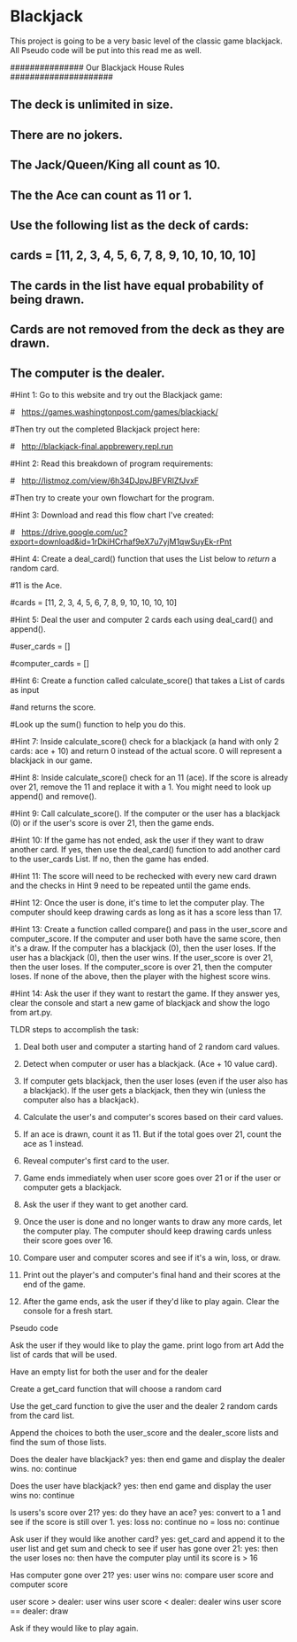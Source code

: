# Blackjack

This project is going to be a very basic level of the classic game blackjack. All Pseudo code will be put into this read me as well.

############### Our Blackjack House Rules #####################



## The deck is unlimited in size. 

## There are no jokers. 

## The Jack/Queen/King all count as 10.

## The the Ace can count as 11 or 1.

## Use the following list as the deck of cards:

## cards = [11, 2, 3, 4, 5, 6, 7, 8, 9, 10, 10, 10, 10]

## The cards in the list have equal probability of being drawn.

## Cards are not removed from the deck as they are drawn.

## The computer is the dealer.



#Hint 1: Go to this website and try out the Blackjack game: 

#   https://games.washingtonpost.com/games/blackjack/

#Then try out the completed Blackjack project here: 

#   http://blackjack-final.appbrewery.repl.run



#Hint 2: Read this breakdown of program requirements: 

#   http://listmoz.com/view/6h34DJpvJBFVRlZfJvxF

#Then try to create your own flowchart for the program.



#Hint 3: Download and read this flow chart I've created: 

#   https://drive.google.com/uc?export=download&id=1rDkiHCrhaf9eX7u7yjM1qwSuyEk-rPnt



#Hint 4: Create a deal_card() function that uses the List below to *return* a random card.

#11 is the Ace.

#cards = [11, 2, 3, 4, 5, 6, 7, 8, 9, 10, 10, 10, 10]



#Hint 5: Deal the user and computer 2 cards each using deal_card() and append().

#user_cards = []

#computer_cards = []



#Hint 6: Create a function called calculate_score() that takes a List of cards as input 

#and returns the score. 

#Look up the sum() function to help you do this.



#Hint 7: Inside calculate_score() check for a blackjack (a hand with only 2 cards: ace + 10) and return 0 instead of the actual score. 0 will represent a blackjack in our game.



#Hint 8: Inside calculate_score() check for an 11 (ace). If the score is already over 21, remove the 11 and replace it with a 1. You might need to look up append() and remove().



#Hint 9: Call calculate_score(). If the computer or the user has a blackjack (0) or if the user's score is over 21, then the game ends.



#Hint 10: If the game has not ended, ask the user if they want to draw another card. If yes, then use the deal_card() function to add another card to the user_cards List. If no, then the game has ended.



#Hint 11: The score will need to be rechecked with every new card drawn and the checks in Hint 9 need to be repeated until the game ends.



#Hint 12: Once the user is done, it's time to let the computer play. The computer should keep drawing cards as long as it has a score less than 17.



#Hint 13: Create a function called compare() and pass in the user_score and computer_score. If the computer and user both have the same score, then it's a draw. If the computer has a blackjack (0), then the user loses. If the user has a blackjack (0), then the user wins. If the user_score is over 21, then the user loses. If the computer_score is over 21, then the computer loses. If none of the above, then the player with the highest score wins.



#Hint 14: Ask the user if they want to restart the game. If they answer yes, clear the console and start a new game of blackjack and show the logo from art.py.


TLDR steps to accomplish the task:


1. Deal both user and computer a starting hand of 2 random card values.

2. Detect when computer or user has a blackjack. (Ace + 10 value card).

3. If computer gets blackjack, then the user loses (even if the user also has a blackjack). If the user gets a blackjack, then they win (unless the computer also has a blackjack).

4. Calculate the user's and computer's scores based on their card values.

5. If an ace is drawn, count it as 11. But if the total goes over 21, count the ace as 1 instead.

6. Reveal computer's first card to the user.

7. Game ends immediately when user score goes over 21 or if the user or computer gets a blackjack.

8. Ask the user if they want to get another card.

9. Once the user is done and no longer wants to draw any more cards, let the computer play. The computer should keep drawing cards unless their score goes over 16.

10. Compare user and computer scores and see if it's a win, loss, or draw.

11. Print out the player's and computer's final hand and their scores at the end of the game.

12. After the game ends, ask the user if they'd like to play again. Clear the console for a fresh start.


Pseudo code 

Ask the user if they would like to play the game.
print logo from art
Add the list of cards that will be used.

Have an empty list for both the user and for the dealer

Create a get_card function that will choose a random card 

Use the get_card function to give the user and the dealer 2 random cards from the card list.

Append the choices to both the user_score and the dealer_score lists and find the sum of those lists.

Does the dealer have blackjack?
    yes: then end game and display the dealer wins.
    no: continue

Does the user have blackjack?
    yes: then end game and display the user wins
    no: continue

Is users's score over 21?
    yes: do they have an ace?
        yes: convert to a 1 and see if the score is still over 1.
            yes: loss
            no: continue
        no = loss
    no: continue

Ask user if they would like another card?
    yes: get_card and append it to the user list and get sum and check to see if user has gone over 21:
        yes: then the user loses
    no: then have the computer play until its score is > 16

Has computer gone over 21?
    yes: user wins
    no: compare user score and computer score

user score > dealer: user wins
user score < dealer: dealer wins
user score == dealer: draw

Ask if they would like to play again.
        
        


